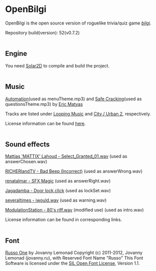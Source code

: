 # OpenBilgi

OpenBilgi is the open source version of roguelike trivia/quiz game [*bilgi*](https://play.google.com/store/apps/details?id=io.sleepybug.bilgi).

Repository build(version): 52(v0.7.2)
<br><br>

## Engine

You need [Solar2D](https://solar2d.com/) to compile and build the project.
<br><br>

## Music

[Automation](http://soundimage.org/wp-content/uploads/2016/11/Automation.mp3)(used as menuTheme.mp3) and [Safe Cracking](https://soundimage.org/wp-content/uploads/2019/05/Safe-Cracking.mp3)(used as questionsTheme.mp3) by [Eric Matyas](https://soundimage.org/)

Tracks are listed under [Looping Music](https://soundimage.org/looping-music/) and [City / Urban 2](https://soundimage.org/city-urban-2/), respectively.

License information can be found [here](https://soundimage.org/sample-page/).
<br><br>

## Sound effects

[Mattias 'MATTIX' Lahoud - Select_Granted_01.wav](https://freesound.org/people/MATTIX/sounds/404151/) (used as answerChosen.wav)

[RICHERlandTV - Bad Beep (Incorrect)](https://freesound.org/people/RICHERlandTV/sounds/216090/) (used as answerWrong.wav)

[renatalmar - SFX Magic](https://freesound.org/people/renatalmar/sounds/264981/) (used as answerRight.wav)

[Jagadamba - Door lock click](https://freesound.org/people/Jagadamba/sounds/387713/) (used as lockSet.wav)

[severaltimes - iwould.wav](https://freesound.org/people/severaltimes/sounds/80600/) (used as warning.wav)

[ModulationStation - 80's riff.wav](https://freesound.org/people/ModulationStation/sounds/392465/) (modified use) (used as intro.wav)

License information can be found in corresponding links.
<br><br>

## Font
[Russo One](https://www.dafont.com/russo-one.font) by Jovanny Lemonad
Copyright (c) 2011-2012, Jovanny Lemonad (jovanny.ru), with Reserved Font Name "Russo"
This Font Software is licensed under the [SIL Open Font License](http://scripts.sil.org/OFL), Version 1.1.
